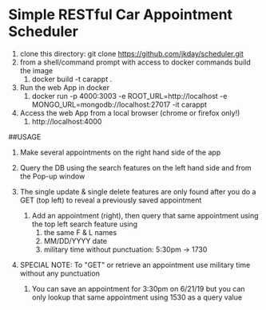 # Simple RESTful Car Appointment Scheduler


1. clone this directory: git clone https://github.com/jkday/scheduler.git
1. from a shell/command prompt with access to docker commands build the image
    1. docker build -t carappt .
1. Run the web App in docker 
    1. docker run -p 4000:3003 -e ROOT_URL=http://localhost -e MONGO_URL=mongodb://localhost:27017 -it carappt
1. Access the web App from a local browser (chrome or firefox only!) 
    1. http://localhost:4000

##USAGE
1. Make several appointments on the right hand side of the app
1. Query the DB using the search features on the left hand side and from the Pop-up window
1. The single update & single delete features are only found after you do a GET (top left) to reveal a previously saved appointment
    1. Add an appointment (right), then query that same appointment using the top left search feature using 
         1. the same F & L names
         1. MM/DD/YYYY date
         1. military time without punctuation: 5:30pm -> 1730
         
1. SPECIAL NOTE: To "GET" or retrieve an appointment use military time without any punctuation
    1. You can save an appointment for 3:30pm on 6/21/19 but you can only lookup that same appointment 
    using 1530 as a query value

  
